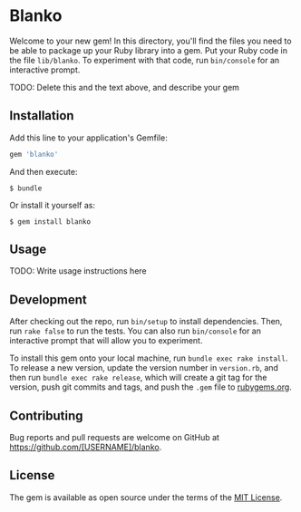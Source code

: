 # Blanko

Welcome to your new gem! In this directory, you'll find the files you need to be able to package up your Ruby library into a gem. Put your Ruby code in the file `lib/blanko`. To experiment with that code, run `bin/console` for an interactive prompt.

TODO: Delete this and the text above, and describe your gem

## Installation

Add this line to your application's Gemfile:

```ruby
gem 'blanko'
```

And then execute:

    $ bundle

Or install it yourself as:

    $ gem install blanko

## Usage

TODO: Write usage instructions here

## Development

After checking out the repo, run `bin/setup` to install dependencies. Then, run `rake false` to run the tests. You can also run `bin/console` for an interactive prompt that will allow you to experiment.

To install this gem onto your local machine, run `bundle exec rake install`. To release a new version, update the version number in `version.rb`, and then run `bundle exec rake release`, which will create a git tag for the version, push git commits and tags, and push the `.gem` file to [rubygems.org](https://rubygems.org).

## Contributing

Bug reports and pull requests are welcome on GitHub at https://github.com/[USERNAME]/blanko.


## License

The gem is available as open source under the terms of the [MIT License](http://opensource.org/licenses/MIT).


